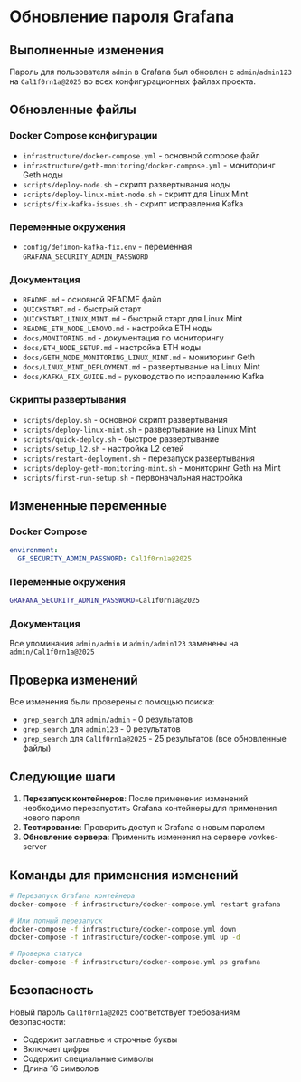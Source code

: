 # Обновление пароля Grafana

## Выполненные изменения

Пароль для пользователя `admin` в Grafana был обновлен с `admin`/`admin123` на `Cal1f0rn1a@2025` во всех конфигурационных файлах проекта.

## Обновленные файлы

### Docker Compose конфигурации
- `infrastructure/docker-compose.yml` - основной compose файл
- `infrastructure/geth-monitoring/docker-compose.yml` - мониторинг Geth ноды
- `scripts/deploy-node.sh` - скрипт развертывания ноды
- `scripts/deploy-linux-mint-node.sh` - скрипт для Linux Mint
- `scripts/fix-kafka-issues.sh` - скрипт исправления Kafka

### Переменные окружения
- `config/defimon-kafka-fix.env` - переменная `GRAFANA_SECURITY_ADMIN_PASSWORD`

### Документация
- `README.md` - основной README файл
- `QUICKSTART.md` - быстрый старт
- `QUICKSTART_LINUX_MINT.md` - быстрый старт для Linux Mint
- `README_ETH_NODE_LENOVO.md` - настройка ETH ноды
- `docs/MONITORING.md` - документация по мониторингу
- `docs/ETH_NODE_SETUP.md` - настройка ETH ноды
- `docs/GETH_NODE_MONITORING_LINUX_MINT.md` - мониторинг Geth
- `docs/LINUX_MINT_DEPLOYMENT.md` - развертывание на Linux Mint
- `docs/KAFKA_FIX_GUIDE.md` - руководство по исправлению Kafka

### Скрипты развертывания
- `scripts/deploy.sh` - основной скрипт развертывания
- `scripts/deploy-linux-mint.sh` - развертывание на Linux Mint
- `scripts/quick-deploy.sh` - быстрое развертывание
- `scripts/setup_l2.sh` - настройка L2 сетей
- `scripts/restart-deployment.sh` - перезапуск развертывания
- `scripts/deploy-geth-monitoring-mint.sh` - мониторинг Geth на Mint
- `scripts/first-run-setup.sh` - первоначальная настройка

## Измененные переменные

### Docker Compose
```yaml
environment:
  GF_SECURITY_ADMIN_PASSWORD: Cal1f0rn1a@2025
```

### Переменные окружения
```bash
GRAFANA_SECURITY_ADMIN_PASSWORD=Cal1f0rn1a@2025
```

### Документация
Все упоминания `admin/admin` и `admin/admin123` заменены на `admin/Cal1f0rn1a@2025`

## Проверка изменений

Все изменения были проверены с помощью поиска:
- `grep_search` для `admin/admin` - 0 результатов
- `grep_search` для `admin123` - 0 результатов  
- `grep_search` для `Cal1f0rn1a@2025` - 25 результатов (все обновленные файлы)

## Следующие шаги

1. **Перезапуск контейнеров**: После применения изменений необходимо перезапустить Grafana контейнеры для применения нового пароля
2. **Тестирование**: Проверить доступ к Grafana с новым паролем
3. **Обновление сервера**: Применить изменения на сервере vovkes-server

## Команды для применения изменений

```bash
# Перезапуск Grafana контейнера
docker-compose -f infrastructure/docker-compose.yml restart grafana

# Или полный перезапуск
docker-compose -f infrastructure/docker-compose.yml down
docker-compose -f infrastructure/docker-compose.yml up -d

# Проверка статуса
docker-compose -f infrastructure/docker-compose.yml ps grafana
```

## Безопасность

Новый пароль `Cal1f0rn1a@2025` соответствует требованиям безопасности:
- Содержит заглавные и строчные буквы
- Включает цифры
- Содержит специальные символы
- Длина 16 символов

